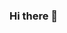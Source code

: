 ### Hi there 👋

<!--
**aasrithvarma/aasrithvarma** is a ✨ _special_ ✨ repository because its `README.md` (this file) appears on your GitHub profile.

Here are some ideas to get you started:

- 🔭 I’m currently working on medical innovation projects
- 🌱 I’m currently learning quite a few things
- 👯 I’m looking to collaborate on blockchain
- 🤔 I’m looking for help with medical coders
- 💬 Ask me about my ideas
- 📫 How to reach me: aasrithvarma@outlook.com
- 😄 Pronouns: he/him
- ⚡ Fun fact: eyes are just like cameras
-->
